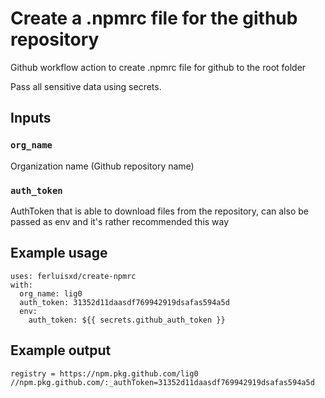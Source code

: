 # Create a .npmrc file for the github repository

Github workflow action to create .npmrc file for github to the root folder

Pass all sensitive data using secrets.

## Inputs

### `org_name`

Organization name (Github repository name)

### `auth_token`

AuthToken that is able to download files from the repository, can also be passed as env and it's rather recommended this way


## Example usage

```ylm
uses: ferluisxd/create-npmrc
with:
  org_name: lig0
  auth_token: 31352d11daasdf769942919dsafas594a5d
  env:
    auth_token: ${{ secrets.github_auth_token }}
```

## Example output

```npmrc
registry = https://npm.pkg.github.com/lig0
//npm.pkg.github.com/:_authToken=31352d11daasdf769942919dsafas594a5d
```